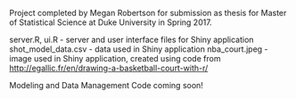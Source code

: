 Project completed by Megan Robertson for submission as thesis for Master of Statistical Science at Duke University in Spring 2017.

server.R, ui.R - server and user interface files for Shiny application
shot_model_data.csv - data used in Shiny application
nba_court.jpeg - image used in Shiny application, created using code from http://egallic.fr/en/drawing-a-basketball-court-with-r/

Modeling and Data Management Code coming soon!
